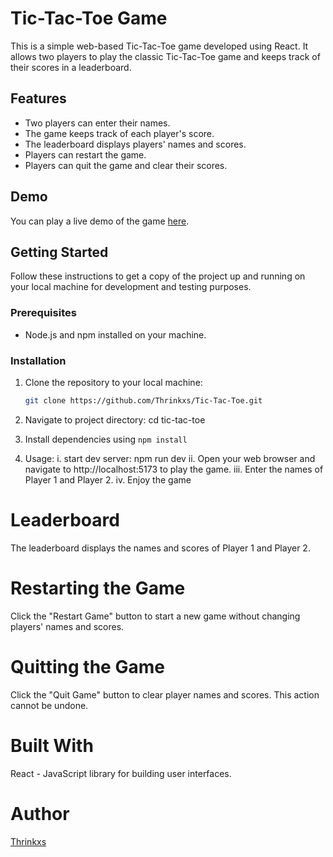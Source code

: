 # Tic-Tac-Toe Game

This is a simple web-based Tic-Tac-Toe game developed using React. It allows two players to play the classic Tic-Tac-Toe game and keeps track of their scores in a leaderboard.

## Features

- Two players can enter their names.
- The game keeps track of each player's score.
- The leaderboard displays players' names and scores.
- Players can restart the game.
- Players can quit the game and clear their scores.

## Demo

You can play a live demo of the game [here](#insert-live-demo-link-here).

## Getting Started

Follow these instructions to get a copy of the project up and running on your local machine for development and testing purposes.

### Prerequisites

- Node.js and npm installed on your machine.

### Installation

1. Clone the repository to your local machine:

   ```bash
   git clone https://github.com/Thrinkxs/Tic-Tac-Toe.git
   ```

2. Navigate to project directory:
   cd tic-tac-toe
3. Install dependencies using `npm install`

4. Usage:
   i. start dev server: npm run dev
   ii. Open your web browser and navigate to http://localhost:5173 to play the game.
   iii. Enter the names of Player 1 and Player 2.
   iv. Enjoy the game

# Leaderboard

The leaderboard displays the names and scores of Player 1 and Player 2.

# Restarting the Game

Click the "Restart Game" button to start a new game without changing players' names and scores.

# Quitting the Game

Click the "Quit Game" button to clear player names and scores. This action cannot be undone.

# Built With

React - JavaScript library for building user interfaces.

# Author

[Thrinkxs](https://github.com/Thrinkxs)
